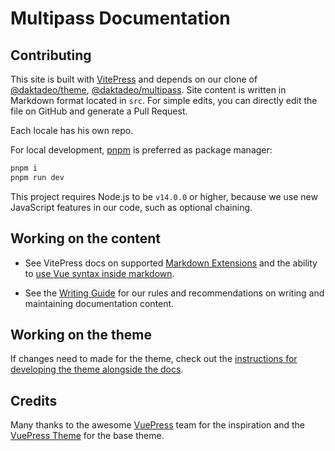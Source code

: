 # Multipass Documentation 

## Contributing

This site is built with [VitePress](https://github.com/vuejs/vitepress) and depends on our clone of [@daktadeo/theme](https://github.com/vuejs/vue-theme), [@daktadeo/multipass](https://github.com/daktadeo/multipass). Site content is written in Markdown format located in `src`. For simple edits, you can directly edit the file on GitHub and generate a Pull Request.

Each locale has his own repo.

For local development, [pnpm](https://pnpm.io/) is preferred as package manager:

```bash
pnpm i
pnpm run dev
```

This project requires Node.js to be `v14.0.0` or higher, because we use new JavaScript features in our code, such as optional chaining.


## Working on the content

- See VitePress docs on supported [Markdown Extensions](https://vitepress.vuejs.org/guide/markdown) and the ability to [use Vue syntax inside markdown](https://vitepress.vuejs.org/guide/using-vue).

- See the [Writing Guide](https://github.com/vuejs/docs/blob/main/.github/contributing/writing-guide.md) for our rules and recommendations on writing and maintaining documentation content.

## Working on the theme

If changes need to made for the theme, check out the [instructions for developing the theme alongside the docs](https://github.com/vuejs/vue-theme#developing-with-real-content).


## Credits
Many thanks to the awesome [VuePress](https://vuepress.vuejs.org/) team for the inspiration and the [VuePress Theme](https://github.com/vuejs/vue-theme) for the base theme.
 
